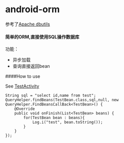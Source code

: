 android-orm
===========
参考了[Apache dbutils](http://commons.apache.org/proper/commons-dbutils/)

#### 简单的ORM,直接使用SQL操作数据库
功能：

- 异步加载
- 查询直接返回bean

####How to use

See   [TestActivity](https://github.com/kai-wang-john/android-orm/blob/master/src/com/android/orm/TestActivity.java)

	String sql = "select id,name from test";
	QueryHelper.findBeans(TestBean.class,sql,null, new QueryHelper.FindBeansCallBack<TestBean>() {
		@Override
		public void onFinish(List<TestBean> beans) {
			for(TestBean bean : beans){
				Log.i("test", bean.toString());
			}
		}
	});
